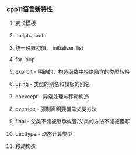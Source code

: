 
### cpp11语言新特性

1. 变长模板

2. nullptr、auto

3. 统一设置初值、 initializer_list

4. for-loop

5. explicit - 明确的，构造函数中拒绝隐含的类型转换

6. using - 类型的别名和模板的别名

7. noexcept - 异常处理与移动构造

8. override - 强制声明要覆盖父类方法

9. final - 父类不能被继承或者/父类的方法不能被覆写

10. decltype - 动态计算类型

11. 移动构造
